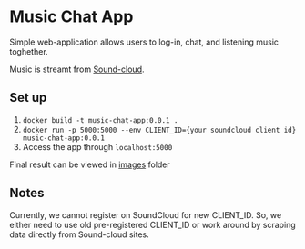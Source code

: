 # Music Chat App

Simple web-application allows users to log-in, chat, and listening music toghether.

Music is streamt from [Sound-cloud](https://developers.soundcloud.com/docs/api/guide).

## Set up

1. `docker build -t music-chat-app:0.0.1 .`
2. `docker run -p 5000:5000 --env CLIENT_ID={your soundcloud client id} music-chat-app:0.0.1`
3. Access the app through `localhost:5000`

Final result can be viewed in [images](./images) folder

## Notes

Currently, we cannot register on SoundCloud for new CLIENT_ID. So, we either need to use old pre-registered CLIENT_ID or work around by scraping data directly from Sound-cloud sites.
